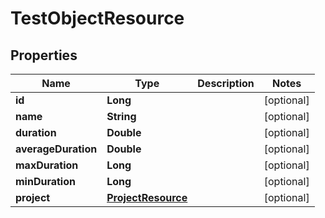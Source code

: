 # TestObjectResource

## Properties
Name | Type | Description | Notes
------------ | ------------- | ------------- | -------------
**id** | **Long** |  |  [optional]
**name** | **String** |  |  [optional]
**duration** | **Double** |  |  [optional]
**averageDuration** | **Double** |  |  [optional]
**maxDuration** | **Long** |  |  [optional]
**minDuration** | **Long** |  |  [optional]
**project** | [**ProjectResource**](ProjectResource.md) |  |  [optional]
